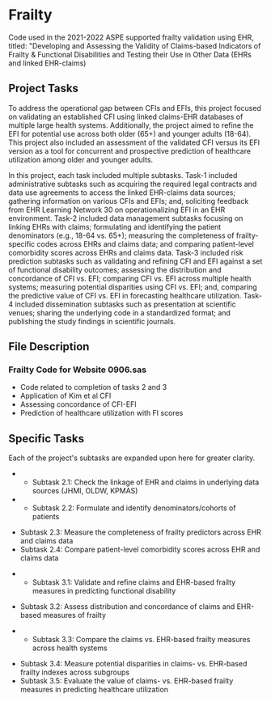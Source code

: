 # Frailty
Code used in the 2021-2022 ASPE supported frailty validation using EHR, titled: "Developing and Assessing the Validity of Claims-based Indicators of Frailty & Functional Disabilities and Testing their Use in Other Data (EHRs and linked EHR-claims)

## Project Tasks

To address the operational gap between CFIs and EFIs, this project focused on validating an established CFI using linked claims-EHR databases of multiple large health systems. Additionally, the project aimed to refine the EFI for potential use across both older (65+) and younger adults (18-64). This project also included an assessment of the validated CFI versus its EFI version as a tool for concurrent and prospective prediction of healthcare utilization among older and younger adults. 

In this project, each task included multiple subtasks. Task-1 included administrative subtasks such as acquiring the required legal contracts and data use agreements to access the linked EHR-claims data sources; gathering information on various CFIs and EFIs; and, soliciting feedback from EHR Learning Network 30 on operationalizing EFI in an EHR environment. Task-2 included data management subtasks focusing on linking EHRs with claims; formulating and identifying the patient denominators (e.g., 18-64 vs. 65+); measuring the completeness of frailty-specific codes across EHRs and claims data; and comparing patient-level comorbidity scores across EHRs and claims data. Task-3 included risk prediction subtasks such as validating and refining CFI and EFI against a set of functional disability outcomes; assessing the distribution and concordance of CFI vs. EFI; comparing CFI vs. EFI across multiple health systems; measuring potential disparities using CFI vs. EFI; and, comparing the predictive value of CFI vs. EFI in forecasting healthcare utilization. Task-4 included dissemination subtasks such as presentation at scientific venues; sharing the underlying code in a standardized format; and publishing the study findings in scientific journals. 

## File Description

### Frailty Code for Website 0906.sas
 * Code related to completion of tasks 2 and 3
 * Application of Kim et al CFI
 * Assessing concordance of CFI-EFI
 * Prediction of healthcare utilization with FI scores

## Specific Tasks
Each of the project's subtasks are expanded upon here for greater clarity.
- * Subtask 2.1: Check the linkage of EHR and claims in underlying data sources (JHMI, OLDW, KPMAS)
- * Subtask 2.2: Formulate and identify denominators/cohorts of patients
 * Subtask 2.3: Measure the completeness of frailty predictors across EHR and claims data
 * Subtask 2.4: Compare patient-level comorbidity scores across EHR and claims data
- * Subtask 3.1: Validate and refine claims and EHR-based frailty measures in predicting functional disability
 * Subtask 3.2: Assess distribution and concordance of claims and EHR-based measures of frailty
- * Subtask 3.3: Compare the claims vs. EHR-based frailty measures across health systems
 * Subtask 3.4: Measure potential disparities in claims- vs. EHR-based frailty indexes across subgroups
 * Subtask 3.5: Evaluate the value of claims- vs. EHR-based frailty measures in predicting healthcare utilization
